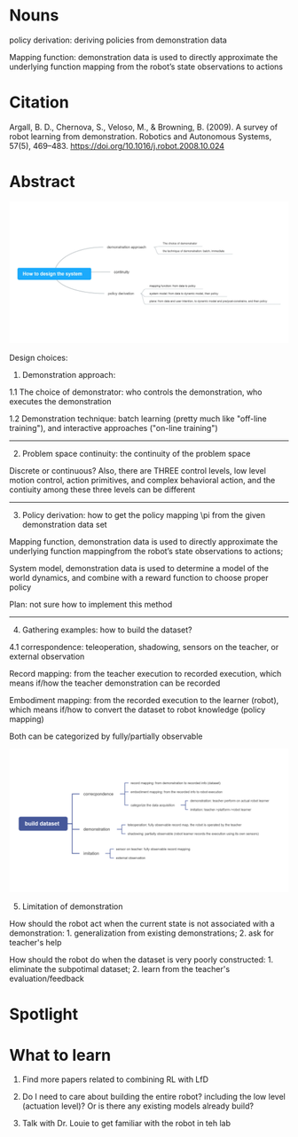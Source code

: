 # Nouns
policy derivation: deriving policies from demonstration data

Mapping function: demonstration data is used to directly approximate the underlying function mapping from the robot’s state observations to actions

# Citation

Argall, B. D., Chernova, S., Veloso, M., & Browning, B. (2009). A survey of robot learning from demonstration. Robotics and Autonomous Systems, 57(5), 469–483. https://doi.org/10.1016/j.robot.2008.10.024

# Abstract

![what to consider when designing the sys](https://github.com/hynpu/ece7970_winter2021/blob/main/Week_7/Figures/How%20to%20design%20the%20system.jpg)

Design choices:

1. Demonstration approach: 

1.1 The choice of demonstrator: who controls the demonstration, who executes the demonstration

1.2 Demonstration technique: batch learning (pretty much like "off-line training"), and interactive approaches ("on-line training")

___________

2. Problem space continuity: the continuity of the problem space

Discrete or continuous? Also, there are THREE control levels, low level motion control, action primitives, and complex behavioral action, and the contiuity among these three levels can be different

___________

3. Policy derivation: how to get the policy mapping \pi from the given demonstration data set

Mapping function, demonstration data is used to directly approximate the underlying function mappingfrom the robot’s state observations to actions;

System model, demonstration data is used to determine a model of the world dynamics, and combine with a reward function to choose proper policy

Plan: not sure how to implement this method

___________

4. Gathering examples: how to build the dataset?

4.1 correspondence: teleoperation, shadowing, sensors on the teacher, or external observation

Record mapping: from the teacher execution to recorded execution, which means if/how the teacher demonstration can be recorded 

Embodiment mapping: from the recorded execution to the learner (robot), which means if/how to convert the dataset to robot knowledge (policy mapping)

Both can be categorized by fully/partially observable

![How to build the dataset](https://github.com/hynpu/ece7970_winter2021/blob/main/Week_7/Figures/build%20dataset.png)

5. Limitation of demonstration 

How should the robot act when the current state is not associated with a demonstration: 1. generalization from existing demonstrations; 2. ask for teacher's help

How should the robot do when the dataset is very poorly constructed: 1. eliminate the subpotimal dataset; 2. learn from the teacher's evaluation/feedback

# Spotlight


# What to learn

1. Find more papers related to combining RL with LfD

2. Do I need to care about building the entire robot? including the low level (actuation level)? Or is there any existing models already build?

3. Talk with Dr. Louie to get familiar with the robot in teh lab
